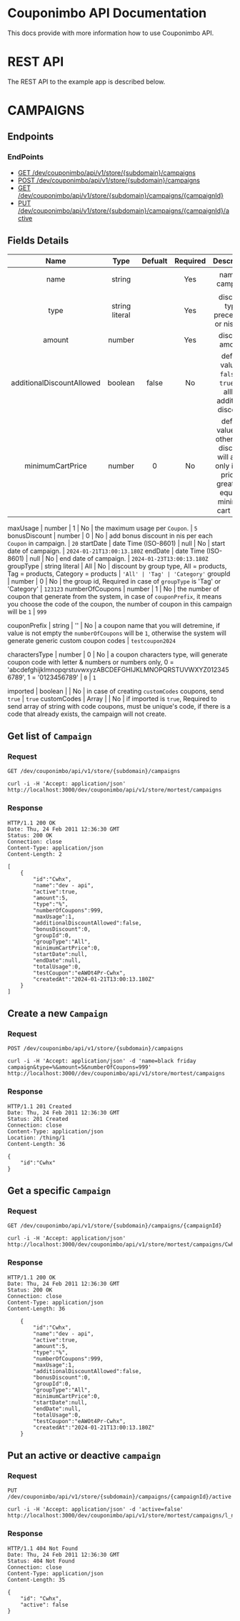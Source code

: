 # Couponimbo API Documentation

This docs provide with more information how to use Couponimbo API.

# REST API

The REST API to the example app is described below.

# CAMPAIGNS

## Endpoints
### EndPoints
* [GET /dev/couponimbo/api/v1/store/{subdomain}/campaigns](#user-content-Get-list-of-`Campaign`)
* [POST /dev/couponimbo/api/v1/store/{subdomain}/campaigns](#user-content-Create-a-new-`Campaign`)
* [GET /dev/couponimbo/api/v1/store/{subdomain}/campaigns/{campaignId}](#user-content-Get-a-specific-`Campaign`)
* [PUT /dev/couponimbo/api/v1/store/{subdomain}/campaigns/{campaignId}/active](#user-content-Put-an-active-or-deactive-`campaign`)

## Fields Details
Name | Type | Defualt | Required | Description | Example
:--:|:--:|:---:|:---:|:---:|:---:
name                        | string                |       | Yes | name of campaign | `black friday campaign`
type                        | string literal        |       | Yes | discount type, precentage or nis only. | `% | ₪`
amount                      | number                |       | Yes | discount amount. | `5`
additionalDiscountAllowed   | boolean               | false | No  | defualt value is `false`, if `true` will alllow additional discount. | `true`
minimumCartPrice            | number                |   0   | No  | defualt value is `0`, otherwise, discount will apply only if cart price is greater or equal to minimum cart price | `350`  

maxUsage                    | number                |   1   | No  | the maximum usage per `Coupon`. | `5`
bonusDiscount               | number                |   0   | No  | add bonus discount in nis per each `Coupon` in campaign. | `20`
startDate                   | date Time (ISO-8601)  |  null | No  | start date of campaign. | `2024-01-21T13:00:13.180Z`
endDate                     | date Time (ISO-8601)  |  null | No  | end date of campaign.   | `2024-01-23T13:00:13.180Z`
groupType                   | string literal        |  All  | No  | discount by group type, All = products, Tag = products, Category = products | `'All' | 'Tag' | 'Category'`
groupId                     | number                |   0   | No  | the group id, Required in case of `groupType` is 'Tag' or 'Category' | `123123`
numberOfCoupons             | number                |   1   | No  | the number of coupon that generate from the system, in case of `couponPrefix`, it means you choose the code of the coupon, the number of coupon in this campaign will be `1` | `999`

couponPrefix                | string                |  ''   | No  | a coupon name that you will detremine, if value is not empty the `numberOfCoupons` will be `1`, otherwise the system will generate generic custom coupon codes | `testcoupon2024`

charactersType              | number                |   0   | No  | a coupon characters type, will generate coupon code with letter & numbers or numbers only, 0 = 'abcdefghijklmnopqrstuvwxyzABCDEFGHIJKLMNOPQRSTUVWXYZ0123456789', 1 = '0123456789' | `0` | `1`

imported                    | boolean               |       | No  | in case of creating `customCodes` coupons, send `true` | `true`
customCodes                 | Array<string>         |       | No  | if imported is `true`, Required to send array of string with code coupons, must be unique's code, if there is a code that already exists, the campaign will not create.

## Get list of `Campaign`

### Request

`GET /dev/couponimbo/api/v1/store/{subdomain}/campaigns`

    curl -i -H 'Accept: application/json' http://localhost:3000/dev/couponimbo/api/v1/store/mortest/campaigns

### Response

    HTTP/1.1 200 OK
    Date: Thu, 24 Feb 2011 12:36:30 GMT
    Status: 200 OK
    Connection: close
    Content-Type: application/json
    Content-Length: 2

    [
        {
            "id":"Cwhx",
            "name":"dev - api",
            "active":true,
            "amount":5,
            "type":"%",
            "numberOfCoupons":999,
            "maxUsage":1,
            "additionalDiscountAllowed":false,
            "bonusDiscount":0,
            "groupId":0,
            "groupType":"All",
            "minimumCartPrice":0,
            "startDate":null,
            "endDate":null,
            "totalUsage":0,
            "testCoupon":"eAWOt4Pr-Cwhx",
            "createdAt":"2024-01-21T13:00:13.180Z"
        }
    ]

## Create a new `Campaign`

### Request

`POST /dev/couponimbo/api/v1/store/{subdomain}/campaigns`

    curl -i -H 'Accept: application/json' -d 'name=black friday campaign&type=%&amount=5&numberOfCoupons=999' http://localhost:3000//dev/couponimbo/api/v1/store/mortest/campaigns

### Response

    HTTP/1.1 201 Created
    Date: Thu, 24 Feb 2011 12:36:30 GMT
    Status: 201 Created
    Connection: close
    Content-Type: application/json
    Location: /thing/1
    Content-Length: 36

    {
        "id":"Cwhx"
    }

## Get a specific `Campaign`

### Request

`GET /dev/couponimbo/api/v1/store/{subdomain}/campaigns/{campaignId}`

    curl -i -H 'Accept: application/json' http://localhost:3000/dev/couponimbo/api/v1/store/mortest/campaigns/Cwhx

### Response

    HTTP/1.1 200 OK
    Date: Thu, 24 Feb 2011 12:36:30 GMT
    Status: 200 OK
    Connection: close
    Content-Type: application/json
    Content-Length: 36

        {
            "id":"Cwhx",
            "name":"dev - api",
            "active":true,
            "amount":5,
            "type":"%",
            "numberOfCoupons":999,
            "maxUsage":1,
            "additionalDiscountAllowed":false,
            "bonusDiscount":0,
            "groupId":0,
            "groupType":"All",
            "minimumCartPrice":0,
            "startDate":null,
            "endDate":null,
            "totalUsage":0,
            "testCoupon":"eAWOt4Pr-Cwhx",
            "createdAt":"2024-01-21T13:00:13.180Z"
        }

## Put an active or deactive `campaign`

### Request

`PUT /dev/couponimbo/api/v1/store/{subdomain}/campaigns/{campaignId}/active`

    curl -i -H 'Accept: application/json' -d 'active=false' http://localhost:3000/dev/couponimbo/api/v1/store/mortest/campaigns/l_nG/active

### Response

    HTTP/1.1 404 Not Found
    Date: Thu, 24 Feb 2011 12:36:30 GMT
    Status: 404 Not Found
    Connection: close
    Content-Type: application/json
    Content-Length: 35

    {
        "id": "Cwhx",
        "active": false
    }
